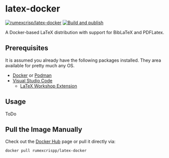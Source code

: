 # latex-docker

[![rumexcrisp/latex-docker](https://img.shields.io/badge/Docker%20Hub-rumexcrispp%2Flatex--docker-blue)](https://hub.docker.com/r/rumexcrispp/latex-docker)
[![Build and publish](https://github.com/rumexcrisp/latex-docker/actions/workflows/build.yml/badge.svg)](https://github.com/rumexcrisp/latex-docker/actions/workflows/build.yml)

A Docker-based LaTeX distribution with support for BibLaTeX and PDFLatex.

## Prerequisites

It is assumed you already have the following packages installed. They area available for pretty much any OS.

- [Docker](https://docs.docker.com/engine/install/) or [Podman](https://podman.io/)
- [Visual Studio Code](https://code.visualstudio.com/)
  - [LaTeX Workshop Extension](https://marketplace.visualstudio.com/items?itemName=James-Yu.latex-workshop)

## Usage

ToDo

## Pull the Image Manually

Check out the [Docker Hub](https://hub.docker.com/r/rumexcrispp/latex-docker) page or pull it directly via:

```sh
docker pull rumexcrispp/latex-docker
```
